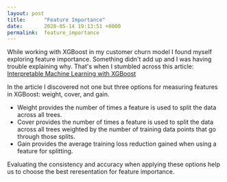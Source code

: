 ```yaml
---
layout: post
title:      "Feature Importance"
date:       2020-05-14 19:13:51 +0000
permalink:  feature_importance
---
```



While working with XGBoost in my customer churn model I found myself exploring feature importance. Something didn't add up and I was having trouble explaining why. That's when I stumbled across this article: [Interpretable Machine Learning with XGBoost](https://towardsdatascience.com/interpretable-machine-learning-with-xgboost-9ec80d148d27)

In the article I discovered not one but three options for measuring features in XGBoost: weight, cover, and gain.

* Weight provides the number of times a feature is used to split the data across all trees.
* Cover provides the number of times a feature is used to split the data across all trees weighted by the number of training data points that go through those splits.
* Gain provides the average training loss reduction gained when using a feature for splitting.

Evaluating the consistency and accuracy when applying these options help us to choose the best reresentation for feature importance.
